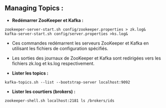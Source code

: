 ## Managing Topics :

- **Redémarrer ZooKeeper et Kafka :**

```
zookeeper-server-start.sh config/zookeeper.properties > zk.log&
kafka-server-start.sh config/server.properties >ks.log&
```
- Ces commandes redémarrent les serveurs ZooKeeper et Kafka en utilisant les fichiers de configuration spécifiés. 
- Les sorties des journaux de ZooKeeper et Kafka sont redirigées vers les fichiers zk.log et ks.log respectivement.

- **Lister les topics :**

```
kafka-topics.sh --list --bootstrap-server localhost:9092
```

- **Lister les courtiers (brokers) :**

```
zookeeper-shell.sh localhost:2181 ls /brokers/ids
```
